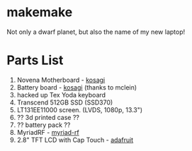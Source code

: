 # makemake
Not only a dwarf planet, but also the name of my new laptop!

# Parts List
1. Novena Motherboard - [kosagi](http://www.kosagi.com/w/index.php?title=Novena_Main_Page)
2. Battery board - [kosagi](http://www.kosagi.com/w/index.php?title=Novena_Main_Page#Battery_board) (thanks to mclein)
3. hacked up Tex Yoda keyboard
4. Transcend 512GB SSD (SSD370)
5. LT131EE11000 screen. (LVDS, 1080p, 13.3")
6. ?? 3d printed case ??
7. ?? battery pack ??
8. MyriadRF - [myriad-rf](https://myriadrf.org)
9. 2.8" TFT LCD with Cap Touch - [adafruit](http://www.adafruit.com/products/2090)
